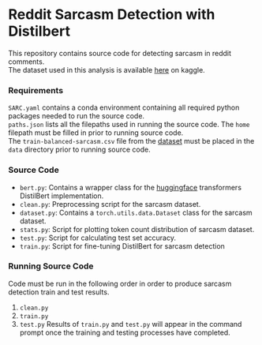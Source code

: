 # Reddit Sarcasm Detection with Distilbert
This repository contains source code for detecting sarcasm in reddit comments.  
The dataset used in this analysis is available [here](https://www.kaggle.com/danofer/sarcasm) on kaggle.  

### Requirements
`SARC.yaml` contains a conda environment containing all required python packages needed to run the source code.  
`paths.json` lists all the filepaths used in running the source code. The `home` filepath must be filled in prior to running source code.  
The `train-balanced-sarcasm.csv` file from the [dataset](https://www.kaggle.com/danofer/sarcasm) must be placed in the `data` directory prior to running source code.  

### Source Code
- `bert.py`: Contains a wrapper class for the [huggingface](https://huggingface.co/) transformers DistilBert implementation.
- `clean.py`: Preprocessing script for the sarcasm dataset.
- `dataset.py`: Contains a `torch.utils.data.Dataset` class for the sarcasm dataset.
- `stats.py`: Script for plotting token count distribution of sarcasm dataset.
- `test.py`: Script for calculating test set accuracy.
- `train.py`: Script for fine-tuning DistilBert for sarcasm detection

### Running Source Code
Code must be run in the following order in order to produce sarcasm detection train and test results.
1. `clean.py`
2. `train.py`
3. `test.py`
Results of `train.py` and `test.py` will appear in the command prompt once the training and testing processes have completed.
